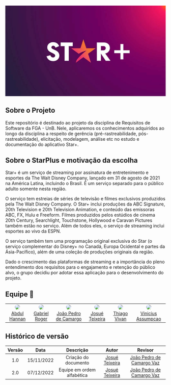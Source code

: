 
![logo-image](/docs/assets/starplus.png)


## Sobre o Projeto

Este repositório é destinado ao projeto da disciplina de Requisitos de Software da FGA - UnB. Nele, aplicaremos os conhecimentos adquiridos ao longo da disciplina a respeito de gerência (pré-rastreabilidade, pós-rastreabilidade), elicitação, modelagem, análise etc no estudo e documentação do aplicativo Star+.

## Sobre o StarPlus e motivação da escolha

Star+ é um serviço de streaming por assinatura de entretenimento e esportes da The Walt Disney Company, lançado em 31 de agosto de 2021 na América Latina, incluindo o Brasil. É um serviço separado para o público adulto somente nesta região.

O serviço tem estreias de séries de televisão e filmes exclusivos produzidos pela The Walt Disney Company. O Star+ inclui produções da ABC Signature, 20th Television e 20th Television Animation, e conteúdo das emissoras ABC, FX, Hulu e Freeform. Filmes produzidos pelos estúdios de cinema 20th Century, Searchlight, Touchstone, Hollywood e Caravan Pictures também estão no serviço. Além de todos eles, o serviço de streaming inclui esportes ao vivo da ESPN.

O serviço também tem uma programação original exclusiva do Star (o serviço complementar do Disney+ no Canadá, Europa Ocidental e partes da Ásia-Pacífico), além de uma coleção de produções originais da região.

Dado o crescimento das plataformas de streaming e a importância do pleno entendimento dos requisitos para o engajamento e retenção do público alvo, o grupo decidiu por adotar essa aplicação para o desenvolvimento do projeto.

## Equipe 🤝

<table>
    <tr style="text-align: center">
        <td>
            <a href="https://github.com/hannanhunny01">
                <img style="border-radius: 50%;" src="https://github.com/hannanhunny01.png" width="100px;"/><br />         
                Abdul Hannan
            </a>
        </td>
        <td>
            <a href="https://github.com/GabrielRoger07">
                <img style="border-radius: 50%;" src="https://github.com/GabrielRoger07.png" width="100px;"/><br />
                Gabriel Roger
            </a>
        </td>
        <td>
            <a href="https://github.com/JoaoPedro0803">
                <img style="border-radius: 50%;" src="https://github.com/JoaoPedro0803.png" width="100px;"/><br />                 
                João Pedro de Camargo
            </a>
        </td>
        <td>
            <a href="https://github.com/zjosuez">
                <img style="border-radius: 50%;" src="https://github.com/zjosuez.png" width="100px;"/><br/>
                Josué Teixeira
            </a>
        </td>
        <td>
            <a href="https://github.com/thiago-vivan">
                <img style="border-radius: 50%;" src="https://github.com/thiago-vivan.png" width="100px;"/><br />         
                Thiago Vivan
            </a>
        </td>
        <td>
            <a href="https://github.com/viniman27">
                <img style="border-radius: 50%;" src="https://github.com/viniman27.png" width="100px;"/><br />         
                Vinicius Assumpcao
            </a>
        </td>
    </tr>
</table>


## Histórico de versão
| Versão | Data | Descrição | Autor | Revisor |
| :----: | :--: | :-------: | :---: | :-----: |
| 1.0 | 15/11/2022 | Criação do documento | [Josué Teixeira](https://github.com/zjosuez) | [João Pedro de Camargo Vaz](https://github.com/JoaoPedro0803) |
| 2.0 | 07/12/2022 | Equipe em ordem alfabética | [Josué Teixeira](https://github.com/zjosuez) | [João Pedro de Camargo Vaz](https://github.com/JoaoPedro0803) |
 
      
